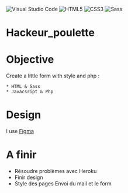 


![Visual Studio Code](https://img.shields.io/badge/Visual%20Studio%20Code-0078d7.svg?style=for-the-badge&logo=visual-studio-code&logoColor=white)   ![HTML5](https://img.shields.io/badge/html5-%23E34F26.svg?style=for-the-badge&logo=html5&logoColor=white) ![CSS3](https://img.shields.io/badge/css3-%231572B6.svg?style=for-the-badge&logo=css3&logoColor=white)  ![Sass](https://img.shields.io/badge/sass-0078d7.svg?style=for-the-badge&logo=Sass&&logoColor=00DAFF)

# Hackeur_poulette


# Objective
Create a little form with style and php :

    * HTML & Sass
    * Javacsript & Php
    
# Design 

  I use  [Figma](https://www.figma.com/file/7AeCE5uDn4DJdfaed7mbgL/Hacker---Poulette?node-id=0%3A1)
  
  
 # A finir
 
 * Résoudre problèmes avec Heroku 
 * Finir design
 * Style des pages Envoi du mail et le form
 


